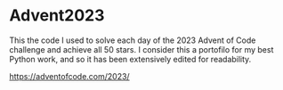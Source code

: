# Advent2023

This the code I used to solve each day of the 2023 Advent of Code challenge and achieve all 50 stars. I consider this a portofilo for my best Python work, and so it has been extensively edited for readability.

https://adventofcode.com/2023/
